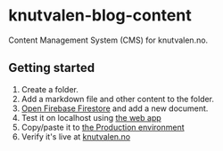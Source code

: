 # knutvalen-blog-content

Content Management System (CMS) for knutvalen.no.

## Getting started

1. Create a folder.
2. Add a markdown file and other content to the folder.
3. [Open Firebase Firestore](https://console.firebase.google.com/project/knut-valen-app-development/firestore) and add a new document.
4. Test it on localhost using [the web app](https://github.com/knutvalen/knutvalen-web-app)
5. Copy/paste it to [the Production environment](https://console.firebase.google.com/project/knut-valen-app/firestore)
6. Verify it's live at [knutvalen.no](https://www.knutvalen.no)

